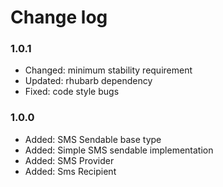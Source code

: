 # Change log

### 1.0.1

* Changed: minimum stability requirement
* Updated: rhubarb dependency
* Fixed: code style bugs

### 1.0.0

* Added: SMS Sendable base type
* Added: Simple SMS sendable implementation
* Added: SMS Provider
* Added: Sms Recipient 